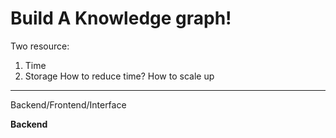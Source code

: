 # Build A Knowledge graph!
Two resource: 
1. Time
2. Storage 
How to reduce time?
How to scale up
-------

Backend/Frontend/Interface


**Backend**

<!--stackedit_data:
eyJoaXN0b3J5IjpbLTg5MjcxMzU5NywtMTYwMTg3NTM4N119
-->